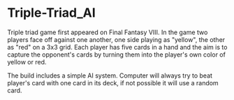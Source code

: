 # Triple-Triad_AI

Triple triad game first appeared on Final Fantasy VIII.  In the game two players 
face off against one another, one side playing as "yellow", the other as "red" on a 3x3 grid.
Each player has five cards in a hand and the aim is to capture the opponent's cards by turning them into 
the player's own color of yellow or red.

The build includes a simple AI system. Computer will always try to beat player's card with one card in its deck,
if not possible it will use a random card.
